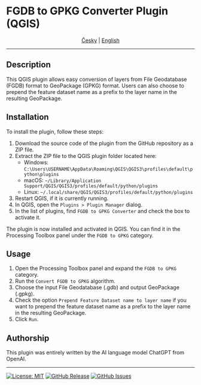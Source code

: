 # FGDB to GPKG Converter Plugin (QGIS)

<div style="text-align: center;">
  <a href="./README_cs.md">Česky</a> |
  <a href="./README.md">English</a>
</div>

---

## Description

This QGIS plugin allows easy conversion of layers from File Geodatabase (FGDB) format to GeoPackage (GPKG) format. Users can also choose to prepend the feature dataset name as a prefix to the layer name in the resulting GeoPackage.

## Installation

To install the plugin, follow these steps:

1. Download the source code of the plugin from the GitHub repository as a ZIP file.
2. Extract the ZIP file to the QGIS plugin folder located here:
   - Windows: `C:\Users\USERNAME\AppData\Roaming\QGIS\QGIS3\profiles\default\python\plugins`
   - macOS: `~/Library/Application Support/QGIS/QGIS3/profiles/default/python/plugins`
   - Linux: `~/.local/share/QGIS/QGIS3/profiles/default/python/plugins`
3. Restart QGIS, if it is currently running.
4. In QGIS, open the `Plugins > Plugin Manager` dialog.
5. In the list of plugins, find `FGDB to GPKG Converter` and check the box to activate it.

The plugin is now installed and activated in QGIS. You can find it in the Processing Toolbox panel under the `FGDB to GPKG` category.

## Usage

1. Open the Processing Toolbox panel and expand the `FGDB to GPKG` category.
2. Run the `Convert FGDB to GPKG` algorithm.
3. Choose the input File Geodatabase (.gdb) and output GeoPackage (.gpkg).
4. Check the option `Prepend Feature Dataset name to layer name` if you want to prepend the feature dataset name as a prefix to the layer name in the resulting GeoPackage.
5. Click `Run`.

## Authorship

This plugin was entirely written by the AI language model ChatGPT from OpenAI. 

---

[![License: MIT](https://img.shields.io/badge/License-MIT-yellow.svg)](https://opensource.org/licenses/MIT)
[![GitHub Release](https://img.shields.io/github/release/breta01/fgdb_to_gpkg.svg)](https://github.com/breta01/fgdb_to_gpkg/releases)
[![GitHub Issues](https://img.shields.io/github/issues/breta01/fgdb_to_gpkg.svg)](https://github.com/breta01/fgdb_to_gpkg/issues)
